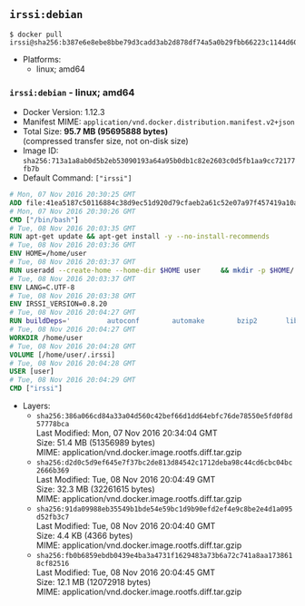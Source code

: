 ## `irssi:debian`

```console
$ docker pull irssi@sha256:b387e6e8ebe8bbe79d3cadd3ab2d878df74a5a0b29fbb66223c1144d60855c2b
```

-	Platforms:
	-	linux; amd64

### `irssi:debian` - linux; amd64

-	Docker Version: 1.12.3
-	Manifest MIME: `application/vnd.docker.distribution.manifest.v2+json`
-	Total Size: **95.7 MB (95695888 bytes)**  
	(compressed transfer size, not on-disk size)
-	Image ID: `sha256:713a1a8ab0d5b2eb53090193a64a95b0db1c82e2603c0d5fb1aa9cc72177fb7b`
-	Default Command: `["irssi"]`

```dockerfile
# Mon, 07 Nov 2016 20:30:25 GMT
ADD file:41ea5187c50116884c38d9ec51d920d79cfaeb2a61c52e07a97f457419a10a4f in / 
# Mon, 07 Nov 2016 20:30:26 GMT
CMD ["/bin/bash"]
# Tue, 08 Nov 2016 20:03:35 GMT
RUN apt-get update && apt-get install -y --no-install-recommends 		ca-certificates 		libdatetime-perl 		libglib2.0-0 		libwww-perl 		perl 		wget 	&& rm -rf /var/lib/apt/lists/*
# Tue, 08 Nov 2016 20:03:36 GMT
ENV HOME=/home/user
# Tue, 08 Nov 2016 20:03:37 GMT
RUN useradd --create-home --home-dir $HOME user 	&& mkdir -p $HOME/.irssi 	&& chown -R user:user $HOME
# Tue, 08 Nov 2016 20:03:37 GMT
ENV LANG=C.UTF-8
# Tue, 08 Nov 2016 20:03:38 GMT
ENV IRSSI_VERSION=0.8.20
# Tue, 08 Nov 2016 20:04:27 GMT
RUN buildDeps=' 		autoconf 		automake 		bzip2 		libglib2.0-dev 		libncurses-dev 		libperl-dev 		libssl-dev 		libtool 		lynx 		make 		pkg-config 		xz-utils 	' 	&& set -x 	&& apt-get update && apt-get install -y $buildDeps --no-install-recommends 	&& rm -rf /var/lib/apt/lists/* 	&& wget "https://github.com/irssi/irssi/releases/download/${IRSSI_VERSION}/irssi-${IRSSI_VERSION}.tar.xz" -O /tmp/irssi.tar.xz 	&& wget "https://github.com/irssi/irssi/releases/download/${IRSSI_VERSION}/irssi-${IRSSI_VERSION}.tar.xz.asc" -O /tmp/irssi.tar.xz.asc 	&& export GNUPGHOME="$(mktemp -d)" 	&& gpg --keyserver ha.pool.sks-keyservers.net --recv-keys 7EE65E3082A5FB06AC7C368D00CCB587DDBEF0E1 	&& gpg --batch --verify /tmp/irssi.tar.xz.asc /tmp/irssi.tar.xz 	&& rm -r "$GNUPGHOME" /tmp/irssi.tar.xz.asc 	&& mkdir -p /usr/src/irssi 	&& tar -xf /tmp/irssi.tar.xz -C /usr/src/irssi --strip-components 1 	&& rm /tmp/irssi.tar.xz 	&& cd /usr/src/irssi 	&& ./configure 		--enable-true-color 		--with-bot 		--with-proxy 		--with-socks 	&& make -j$(nproc) 	&& make install 	&& rm -rf /usr/src/irssi 	&& apt-get purge -y --auto-remove $buildDeps
# Tue, 08 Nov 2016 20:04:27 GMT
WORKDIR /home/user
# Tue, 08 Nov 2016 20:04:28 GMT
VOLUME [/home/user/.irssi]
# Tue, 08 Nov 2016 20:04:28 GMT
USER [user]
# Tue, 08 Nov 2016 20:04:29 GMT
CMD ["irssi"]
```

-	Layers:
	-	`sha256:386a066cd84a33a04d560c42bef66d1dd64ebfc76de78550e5fd0f8d57778bca`  
		Last Modified: Mon, 07 Nov 2016 20:34:04 GMT  
		Size: 51.4 MB (51356989 bytes)  
		MIME: application/vnd.docker.image.rootfs.diff.tar.gzip
	-	`sha256:d2d0c5d9ef645e7f37bc2de813d84542c1712deba98c44cd6cbc04bc2666b369`  
		Last Modified: Tue, 08 Nov 2016 20:04:49 GMT  
		Size: 32.3 MB (32261615 bytes)  
		MIME: application/vnd.docker.image.rootfs.diff.tar.gzip
	-	`sha256:91da09988eb35549b1bde54e59bc1d9b90efd2ef4e9c8be2e4d1a095d52fb3c7`  
		Last Modified: Tue, 08 Nov 2016 20:04:40 GMT  
		Size: 4.4 KB (4366 bytes)  
		MIME: application/vnd.docker.image.rootfs.diff.tar.gzip
	-	`sha256:fb0b6859ebdb0439e4ba3a4731f1629483a73b6a72c741a8aa1738618cf82516`  
		Last Modified: Tue, 08 Nov 2016 20:04:45 GMT  
		Size: 12.1 MB (12072918 bytes)  
		MIME: application/vnd.docker.image.rootfs.diff.tar.gzip
